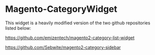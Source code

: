 # Magento-CategoryWidget
This widget is a heavily modified version of the two github repositories listed below:

https://github.com/emizentech/magento2-category-list-widget

https://github.com/Sebwite/magento2-category-sidebar
